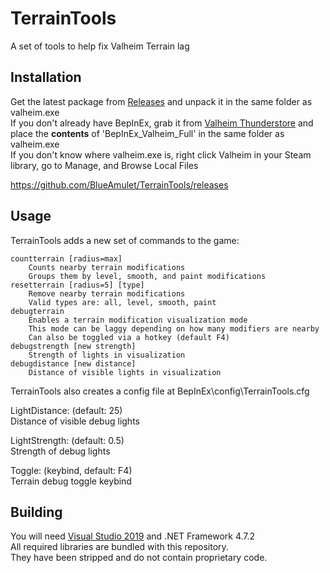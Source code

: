 # TerrainTools

A set of tools to help fix Valheim Terrain lag

## Installation  
Get the latest package from [Releases](https://github.com/BlueAmulet/TerrainTools/releases) and unpack it in the same folder as valheim.exe  
If you don't already have BepInEx, grab it from [Valheim Thunderstore](https://valheim.thunderstore.io/package/1F31A/BepInEx_Valheim_Full/) and place the **contents** of 'BepInEx_Valheim_Full' in the same folder as valheim.exe  
If you don't know where valheim.exe is, right click Valheim in your Steam library, go to Manage, and Browse Local Files

https://github.com/BlueAmulet/TerrainTools/releases

## Usage

TerrainTools adds a new set of commands to the game:

```
countterrain [radius=max]
	Counts nearby terrain modifications
	Groups them by level, smooth, and paint modifications
resetterrain [radius=5] [type]
	Remove nearby terrain modifications
	Valid types are: all, level, smooth, paint
debugterrain
	Enables a terrain modification visualization mode
	This mode can be laggy depending on how many modifiers are nearby
	Can also be toggled via a hotkey (default F4)
debugstrength [new strength]
	Strength of lights in visualization
debugdistance [new distance]
	Distance of visible lights in visualization
```

TerrainTools also creates a config file at BepInEx\config\TerrainTools.cfg

LightDistance: (default: 25)  
Distance of visible debug lights

LightStrength: (default: 0.5)  
Strength of debug lights

Toggle: (keybind, default: F4)  
Terrain debug toggle keybind

## Building  
You will need [Visual Studio 2019](https://visualstudio.microsoft.com/vs/community/) and .NET Framework 4.7.2  
All required libraries are bundled with this repository.  
They have been stripped and do not contain proprietary code.
